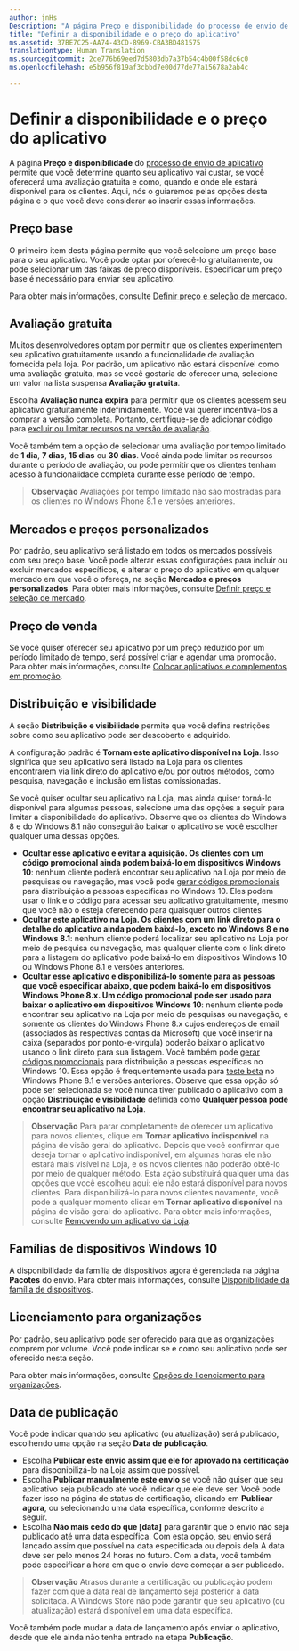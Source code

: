 ```yaml
---
author: jnHs
Description: "A página Preço e disponibilidade do processo de envio de aplicativo permite que você determine quanto seu aplicativo vai custar, se você oferecerá uma avaliação gratuita e como, quando e onde ele estará disponível para os clientes."
title: "Definir a disponibilidade e o preço do aplicativo"
ms.assetid: 37BE7C25-AA74-43CD-8969-CBA3BD481575
translationtype: Human Translation
ms.sourcegitcommit: 2ce776b69eed7d5803db7a37b54c4b00f58dc6c0
ms.openlocfilehash: e5b956f819af3cbbd7e00d77de77a15678a2ab4c

---
```


# Definir a disponibilidade e o preço do aplicativo


A página **Preço e disponibilidade** do [processo de envio de aplicativo](app-submissions.md) permite que você determine quanto seu aplicativo vai custar, se você oferecerá uma avaliação gratuita e como, quando e onde ele estará disponível para os clientes. Aqui, nós o guiaremos pelas opções desta página e o que você deve considerar ao inserir essas informações.

## Preço base


O primeiro item desta página permite que você selecione um preço base para o seu aplicativo. Você pode optar por oferecê-lo gratuitamente, ou pode selecionar um das faixas de preço disponíveis. Especificar um preço base é necessário para enviar seu aplicativo.

Para obter mais informações, consulte [Definir preço e seleção de mercado](define-pricing-and-market-selection.md).

## Avaliação gratuita


Muitos desenvolvedores optam por permitir que os clientes experimentem seu aplicativo gratuitamente usando a funcionalidade de avaliação fornecida pela loja. Por padrão, um aplicativo não estará disponível como uma avaliação gratuita, mas se você gostaria de oferecer uma, selecione um valor na lista suspensa **Avaliação gratuita**.

Escolha **Avaliação nunca expira** para permitir que os clientes acessem seu aplicativo gratuitamente indefinidamente. Você vai querer incentivá-los a comprar a versão completa. Portanto, certifique-se de adicionar código para [excluir ou limitar recursos na versão de avaliação](../monetize/in-app-purchases-and-trials.md).

Você também tem a opção de selecionar uma avaliação por tempo limitado de **1 dia**, **7 dias**, **15 dias** ou **30 dias**. Você ainda pode limitar os recursos durante o período de avaliação, ou pode permitir que os clientes tenham acesso à funcionalidade completa durante esse período de tempo.

> **Observação**  Avaliações por tempo limitado não são mostradas para os clientes no Windows Phone 8.1 e versões anteriores.

## Mercados e preços personalizados


Por padrão, seu aplicativo será listado em todos os mercados possíveis com seu preço base. Você pode alterar essas configurações para incluir ou excluir mercados específicos, e alterar o preço do aplicativo em qualquer mercado em que você o ofereça, na seção **Mercados e preços personalizados**. Para obter mais informações, consulte [Definir preço e seleção de mercado](define-pricing-and-market-selection.md).

## Preço de venda


Se você quiser oferecer seu aplicativo por um preço reduzido por um período limitado de tempo, será possível criar e agendar uma promoção. Para obter mais informações, consulte [Colocar aplicativos e complementos em promoção](put-apps-and-add-ons-on-sale.md).

## Distribuição e visibilidade


A seção **Distribuição e visibilidade** permite que você defina restrições sobre como seu aplicativo pode ser descoberto e adquirido.

A configuração padrão é **Tornam este aplicativo disponível na Loja**. Isso significa que seu aplicativo será listado na Loja para os clientes encontrarem via link direto do aplicativo e/ou por outros métodos, como pesquisa, navegação e inclusão em listas comissionadas.

Se você quiser ocultar seu aplicativo na Loja, mas ainda quiser torná-lo disponível para algumas pessoas, selecione uma das opções a seguir para limitar a disponibilidade do aplicativo. Observe que os clientes do Windows 8 e do Windows 8.1 não conseguirão baixar o aplicativo se você escolher qualquer uma dessas opções.

-   **Ocultar esse aplicativo e evitar a aquisição. Os clientes com um código promocional ainda podem baixá-lo em dispositivos Windows 10**: nenhum cliente poderá encontrar seu aplicativo na Loja por meio de pesquisas ou navegação, mas você pode [gerar códigos promocionais](generate-promotional-codes.md) para distribuição a pessoas específicas no Windows 10. Eles podem usar o link e o código para acessar seu aplicativo gratuitamente, mesmo que você não o esteja oferecendo para quaisquer outros clientes
-   **Ocultar este aplicativo na Loja. Os clientes com um link direto para o detalhe do aplicativo ainda podem baixá-lo, exceto no Windows 8 e no Windows 8.1**: nenhum cliente poderá localizar seu aplicativo na Loja por meio de pesquisa ou navegação, mas qualquer cliente com o link direto para a listagem do aplicativo pode baixá-lo em dispositivos Windows 10 ou Windows Phone 8.1 e versões anteriores.
-   **Ocultar esse aplicativo e disponibilizá-lo somente para as pessoas que você especificar abaixo, que podem baixá-lo em dispositivos Windows Phone 8.x. Um código promocional pode ser usado para baixar o aplicativo em dispositivos Windows 10**: nenhum cliente pode encontrar seu aplicativo na Loja por meio de pesquisas ou navegação, e somente os clientes do Windows Phone 8.x cujos endereços de email (associados às respectivas contas da Microsoft) que você inserir na caixa (separados por ponto-e-vírgula) poderão baixar o aplicativo usando o link direto para sua listagem. Você também pode [gerar códigos promocionais](generate-promotional-codes.md) para distribuição a pessoas específicas no Windows 10. Essa opção é frequentemente usada para [teste beta](beta-testing-and-targeted-distribution.md) no Windows Phone 8.1 e versões anteriores. Observe que essa opção só pode ser selecionada se você nunca tiver publicado o aplicativo com a opção **Distribuição e visibilidade** definida como **Qualquer pessoa pode encontrar seu aplicativo na Loja**.

> **Observação**  Para parar completamente de oferecer um aplicativo para novos clientes, clique em **Tornar aplicativo indisponível** na página de visão geral do aplicativo. Depois que você confirmar que deseja tornar o aplicativo indisponível, em algumas horas ele não estará mais visível na Loja, e os novos clientes não poderão obtê-lo por meio de qualquer método. Esta ação substituirá qualquer uma das opções que você escolheu aqui: ele não estará disponível para novos clientes. Para disponibilizá-lo para novos clientes novamente, você pode a qualquer momento clicar em **Tornar aplicativo disponível** na página de visão geral do aplicativo. Para obter mais informações, consulte [Removendo um aplicativo da Loja](guidance-for-app-package-management.md#removing-an-app-from-the-store).

## Famílias de dispositivos Windows 10

A disponibilidade da família de dispositivos agora é gerenciada na página **Pacotes** do envio. Para obter mais informações, consulte [Disponibilidade da família de dispositivos](upload-app-packages.md#device-family-availability).

## Licenciamento para organizações


Por padrão, seu aplicativo pode ser oferecido para que as organizações comprem por volume. Você pode indicar se e como seu aplicativo pode ser oferecido nesta seção.

Para obter mais informações, consulte [Opções de licenciamento para organizações](organizational-licensing.md).

## Data de publicação


Você pode indicar quando seu aplicativo (ou atualização) será publicado, escolhendo uma opção na seção **Data de publicação**.

-   Escolha **Publicar este envio assim que ele for aprovado na certificação** para disponibilizá-lo na Loja assim que possível.
-   Escolha **Publicar manualmente este envio** se você não quiser que seu aplicativo seja publicado até você indicar que ele deve ser. Você pode fazer isso na página de status de certificação, clicando em **Publicar agora**, ou selecionando uma data específica, conforme descrito a seguir.
-   Escolha **Não mais cedo do que \[data\]** para garantir que o envio não seja publicado até uma data específica. Com esta opção, seu envio será lançado assim que possível na data especificada ou depois dela A data deve ser pelo menos 24 horas no futuro. Com a data, você também pode especificar a hora em que o envio deve começar a ser publicado.

   > **Observação**  Atrasos durante a certificação ou publicação podem fazer com que a data real de lançamento seja posterior à data solicitada. A Windows Store não pode garantir que seu aplicativo (ou atualização) estará disponível em uma data específica.

Você também pode mudar a data de lançamento após enviar o aplicativo, desde que ele ainda não tenha entrado na etapa **Publicação**.
 

 



<!--HONumber=Nov16_HO1-->



